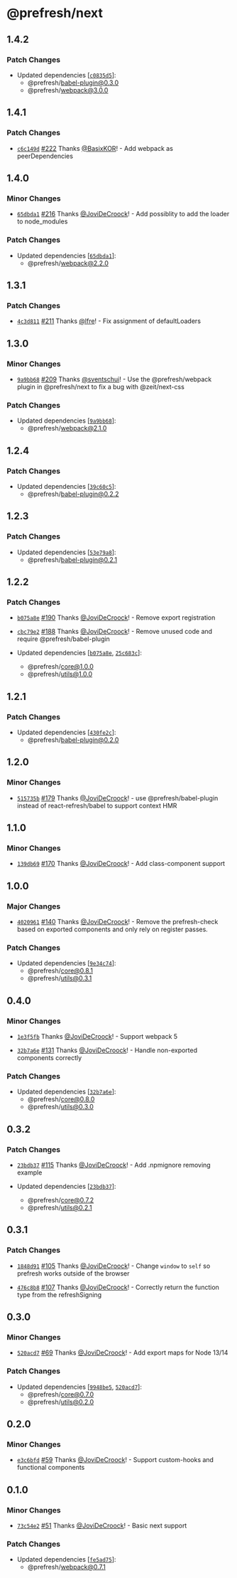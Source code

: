 # @prefresh/next

## 1.4.2

### Patch Changes

- Updated dependencies [[`c0835d5`](https://github.com/JoviDeCroock/prefresh/commit/c0835d5c5820809563ec768296a610b45d7dc0c0)]:
  - @prefresh/babel-plugin@0.3.0
  - @prefresh/webpack@3.0.0

## 1.4.1

### Patch Changes

- [`c6c149d`](https://github.com/JoviDeCroock/prefresh/commit/c6c149ddb052fc4368d03265616d32b951b59118) [#222](https://github.com/JoviDeCroock/prefresh/pull/222) Thanks [@BasixKOR](https://github.com/BasixKOR)! - Add webpack as peerDependencies

## 1.4.0

### Minor Changes

- [`65dbda1`](https://github.com/JoviDeCroock/prefresh/commit/65dbda1744ebba2d5d7d935df88aee6966a870fa) [#216](https://github.com/JoviDeCroock/prefresh/pull/216) Thanks [@JoviDeCroock](https://github.com/JoviDeCroock)! - Add possiblity to add the loader to node_modules

### Patch Changes

- Updated dependencies [[`65dbda1`](https://github.com/JoviDeCroock/prefresh/commit/65dbda1744ebba2d5d7d935df88aee6966a870fa)]:
  - @prefresh/webpack@2.2.0

## 1.3.1

### Patch Changes

- [`4c3d811`](https://github.com/JoviDeCroock/prefresh/commit/4c3d81134f4b724ff675379e037c8610bab8467d) [#211](https://github.com/JoviDeCroock/prefresh/pull/211) Thanks [@lfre](https://github.com/lfre)! - Fix assignment of defaultLoaders

## 1.3.0

### Minor Changes

- [`9a9bb68`](https://github.com/JoviDeCroock/prefresh/commit/9a9bb68f062b14a9f6c999c8a17a37a61af3a69f) [#209](https://github.com/JoviDeCroock/prefresh/pull/209) Thanks [@sventschui](https://github.com/sventschui)! - Use the @prefresh/webpack plugin in @prefresh/next to fix a bug with @zeit/next-css

### Patch Changes

- Updated dependencies [[`9a9bb68`](https://github.com/JoviDeCroock/prefresh/commit/9a9bb68f062b14a9f6c999c8a17a37a61af3a69f)]:
  - @prefresh/webpack@2.1.0

## 1.2.4

### Patch Changes

- Updated dependencies [[`39c60c5`](https://github.com/JoviDeCroock/prefresh/commit/39c60c5862adef106fed1ca59a968f40cdacdd10)]:
  - @prefresh/babel-plugin@0.2.2

## 1.2.3

### Patch Changes

- Updated dependencies [[`53e79a8`](https://github.com/JoviDeCroock/prefresh/commit/53e79a8bcdf5ef3a9387e46307cfd0ce1a2a3186)]:
  - @prefresh/babel-plugin@0.2.1

## 1.2.2

### Patch Changes

- [`b075a8e`](https://github.com/JoviDeCroock/prefresh/commit/b075a8ebb7c613b8ce41844d82532803fd61f710) [#190](https://github.com/JoviDeCroock/prefresh/pull/190) Thanks [@JoviDeCroock](https://github.com/JoviDeCroock)! - Remove export registration

* [`cbc79e2`](https://github.com/JoviDeCroock/prefresh/commit/cbc79e2c6e11e6965b3fc64f1f880119ce532393) [#188](https://github.com/JoviDeCroock/prefresh/pull/188) Thanks [@JoviDeCroock](https://github.com/JoviDeCroock)! - Remove unused code and require @prefresh/babel-plugin

* Updated dependencies [[`b075a8e`](https://github.com/JoviDeCroock/prefresh/commit/b075a8ebb7c613b8ce41844d82532803fd61f710), [`25c683c`](https://github.com/JoviDeCroock/prefresh/commit/25c683cf47484ee1612ff0fcd677f788b00d8860)]:
  - @prefresh/core@1.0.0
  - @prefresh/utils@1.0.0

## 1.2.1

### Patch Changes

- Updated dependencies [[`430fe2c`](https://github.com/JoviDeCroock/prefresh/commit/430fe2c2b281b1973a74c542a38c1bb5be2a6559)]:
  - @prefresh/babel-plugin@0.2.0

## 1.2.0

### Minor Changes

- [`515735b`](https://github.com/JoviDeCroock/prefresh/commit/515735bace3d59d240ade7c8f5d0aee2be35e801) [#179](https://github.com/JoviDeCroock/prefresh/pull/179) Thanks [@JoviDeCroock](https://github.com/JoviDeCroock)! - use @prefresh/babel-plugin instead of react-refresh/babel to support context HMR

## 1.1.0

### Minor Changes

- [`139db69`](https://github.com/JoviDeCroock/prefresh/commit/139db690d307f60ff5224c240158454762bd66f5) [#170](https://github.com/JoviDeCroock/prefresh/pull/170) Thanks [@JoviDeCroock](https://github.com/JoviDeCroock)! - Add class-component support

## 1.0.0

### Major Changes

- [`4020961`](https://github.com/JoviDeCroock/prefresh/commit/402096167ad77085d207f705703d7102d5d441a4) [#140](https://github.com/JoviDeCroock/prefresh/pull/140) Thanks [@JoviDeCroock](https://github.com/JoviDeCroock)! - Remove the prefresh-check based on exported components and only rely on register passes.

### Patch Changes

- Updated dependencies [[`9e34c74`](https://github.com/JoviDeCroock/prefresh/commit/9e34c7408a5307f270681f2c7029180908a5538a)]:
  - @prefresh/core@0.8.1
  - @prefresh/utils@0.3.1

## 0.4.0

### Minor Changes

- [`1e3f5fb`](https://github.com/JoviDeCroock/prefresh/commit/1e3f5fb5855df97d2fca237eb225ed2a5bff86ca) Thanks [@JoviDeCroock](https://github.com/JoviDeCroock)! - Support webpack 5

* [`32b7a6e`](https://github.com/JoviDeCroock/prefresh/commit/32b7a6e86036efd7363ae599317f3d3770a0a1bb) [#131](https://github.com/JoviDeCroock/prefresh/pull/131) Thanks [@JoviDeCroock](https://github.com/JoviDeCroock)! - Handle non-exported components correctly

### Patch Changes

- Updated dependencies [[`32b7a6e`](https://github.com/JoviDeCroock/prefresh/commit/32b7a6e86036efd7363ae599317f3d3770a0a1bb)]:
  - @prefresh/core@0.8.0
  - @prefresh/utils@0.3.0

## 0.3.2

### Patch Changes

- [`23bdb37`](https://github.com/JoviDeCroock/prefresh/commit/23bdb376c9d20d986f669599c19a98bf991f290e) [#115](https://github.com/JoviDeCroock/prefresh/pull/115) Thanks [@JoviDeCroock](https://github.com/JoviDeCroock)! - Add .npmignore removing example

- Updated dependencies [[`23bdb37`](https://github.com/JoviDeCroock/prefresh/commit/23bdb376c9d20d986f669599c19a98bf991f290e)]:
  - @prefresh/core@0.7.2
  - @prefresh/utils@0.2.1

## 0.3.1

### Patch Changes

- [`1848d91`](https://github.com/JoviDeCroock/prefresh/commit/1848d9183aaae7cf1a3da9baeccd27935e7c563d) [#105](https://github.com/JoviDeCroock/prefresh/pull/105) Thanks [@JoviDeCroock](https://github.com/JoviDeCroock)! - Change `window` to `self` so prefresh works outside of the browser

* [`476c8b8`](https://github.com/JoviDeCroock/prefresh/commit/476c8b8ca75fba6e69e046510beb78dfe0e46544) [#107](https://github.com/JoviDeCroock/prefresh/pull/107) Thanks [@JoviDeCroock](https://github.com/JoviDeCroock)! - Correctly return the function type from the refreshSigning

## 0.3.0

### Minor Changes

- [`520acd7`](https://github.com/JoviDeCroock/prefresh/commit/520acd75ea2a1414ccf8a614049f7b159f448a90) [#69](https://github.com/JoviDeCroock/prefresh/pull/69) Thanks [@JoviDeCroock](https://github.com/JoviDeCroock)! - Add export maps for Node 13/14

### Patch Changes

- Updated dependencies [[`9948be5`](https://github.com/JoviDeCroock/prefresh/commit/9948be52120d03992a183f24e9f4ef53a9a27629), [`520acd7`](https://github.com/JoviDeCroock/prefresh/commit/520acd75ea2a1414ccf8a614049f7b159f448a90)]:
  - @prefresh/core@0.7.0
  - @prefresh/utils@0.2.0

## 0.2.0

### Minor Changes

- [`e3c6bfd`](https://github.com/JoviDeCroock/prefresh/commit/e3c6bfd25c27c35e48cf8ed3a212ad8031231511) [#59](https://github.com/JoviDeCroock/prefresh/pull/59) Thanks [@JoviDeCroock](https://github.com/JoviDeCroock)! - Support custom-hooks and functional components

## 0.1.0

### Minor Changes

- [`73c54e2`](https://github.com/JoviDeCroock/prefresh/commit/73c54e2e174fa33bde780027f7d002979837c3f7) [#51](https://github.com/JoviDeCroock/prefresh/pull/51) Thanks [@JoviDeCroock](https://github.com/JoviDeCroock)! - Basic next support

### Patch Changes

- Updated dependencies [[`fe5ad75`](https://github.com/JoviDeCroock/prefresh/commit/fe5ad753ec12d091dd6013d51e2f65512643ce3a)]:
  - @prefresh/webpack@0.7.1
